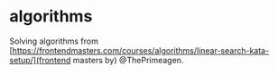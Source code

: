 # algorithms

Solving algorithms from [https://frontendmasters.com/courses/algorithms/linear-search-kata-setup/](frontend masters by) @ThePrimeagen.
